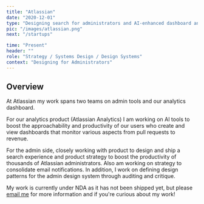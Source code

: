 ```yaml
---
title: "Atlassian"
date: "2020-12-01"
type: "Designing search for administrators and AI-enhanced dashboard analytics experiences."
pic: "/images/atlassian.png"
next: "/startups"

time: "Present"
header: ""
role: "Strategy / Systems Design / Design Systems"
context: "Designing for Administrators"
---
```


## Overview

At Atlassian my work spans two teams on admin tools and our analytics dashboard. 

For our analytics product (Atlassian Analytics) I am working on AI tools to boost the approachability and productivity of our users who create and view dashboards that monitor various aspects from pull requests to revenue.

For the admin side, closely working with product to design and ship a search experience and product strategy to boost the productivity of thousands of Atlassian administrators. Also am working on strategy to consolidate email notifications. In addition, I work on defining design patterns for the admin design system through auditing and critique.

My work is currently under NDA as it has not been shipped yet, but please [email me](mailto:cliu55567@gmail.com) for more information and if you're curious about my work!
